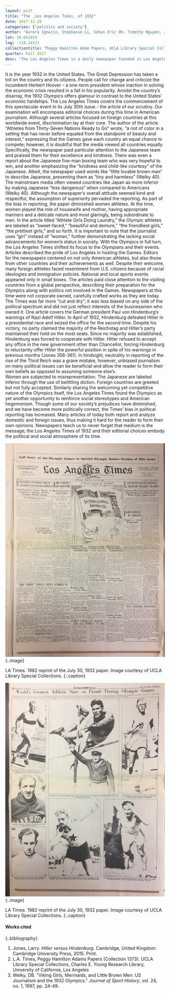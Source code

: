 ```yaml
---
layout: post
title: "The _Los Angeles Times_ of 1932"
date: 2017-12-20
categories: ["politics and society"]
author: "Aurora Ignacio, Stephanie Li, Sehun Eric Oh, Timothy Nguyen, Joseph Seyedan"
lat: 34.051933
lng: -118.24572
collectiontitle: "Peggy Hamilton Adam Papers, UCLA Library Special Collections"
quarter: Fall 2017
desc: "The Los Angeles Times is a daily newspaper founded in Los Angeles, California in 1881. To this day, the Los Angeles Times is the fourth most circulated newspaper in the United States, covering sports, entertainment, politics, and much more."
---
```

It is the year 1932 in the United States. The Great Depression has taken a toll on the country and its citizens. People call for change and criticize the incumbent Herbert Hoover - a one-term president whose inaction in solving the economic crisis resulted in a fall in his popularity. Amidst the country’s disarray, the 1932 Olympics offers glamour in contrast to the United States’ economic hardships. The Los Angeles Times covers the commencement of this spectacular event in its July 30th issue - the article of our scrutiny. Our examination will encompass editorial choices during this time in American journalism.
Although several articles focused on foreign countries at this worldwide event, discrimination lay at their core.  The author of the article “Athletes from Thirty-Seven Nations Ready to Go” wrote, “a riot of color in a setting that has never before equaled from the standpoint of beauty and interest,” expressing that the Games gave each country an equal chance to compete; however, it is doubtful that the media viewed all countries equally. Specifically, the newspaper paid particular attention to the Japanese team and praised them for their excellence and kindness. There was even a report about the Japanese five-man boxing team who was very hopeful to win, and another emphasizing the “kindness and child-like courtesy” of the Japanese. Albeit, the newspaper used words like “little lovable brown man” to describe Japanese, presenting them as “tiny and harmless” (Welky 40). The mainstream media often viewed countries like Japan as more inferior by making Japanese “less dangerous” when compared to Americans (Welky 40). Although the newspaper’s overall attitude seemed kind and respectful, the assumption of superiority pervaded the reporting.
As part of the bias in reporting, the paper diminished women athletes.  At the time, women played the role of housewife and mother, having appropriate manners and a delicate nature and most glaringly, being subordinate to men. In the article titled “Athlete Girls Doing Laundry,” the Olympic athletes are labeled as “sweet-faced,” “beautiful and demure,” “the friendliest girls,” “the prettiest girls,” and so forth. It is important to note that the journalist uses “girl” instead of “woman,” further demonstrating the lacking social advancements for women’s status in society.
With the Olympics in full turn, the Los Angeles Times shifted its focus to the Olympians and their events. Articles described the pride of Los Angeles in hosting the Games. Editors for the newspapers centered on not only American athletes, but also those from other countries and their achievements as well. Despite their welcome, many foreign athletes faced resentment from U.S. citizens because of racial ideologies and immigration policies. National and local sports events appeared only in small boxes. The articles paid close attention to the visiting countries from a global perspective, describing their preparation for the Olympics along with politics not involved in the Games.
Newspapers at this time were not corporate owned, carefully crafted works as they are today. The Times was far more “cut and dry”; it was less biased on any side of the political spectrum and did not just reflect interests of the businessmen who owned it. One article covers the German president Paul von Hindenburg’s warnings of Nazi Adolf Hitler.  In April of 1932, Hindenburg defeated Hitler in a presidential race and seized the office for the second time.  Despite his victory, no party claimed the majority of the Reichstag and Hitler’s party maintained their hold on the most seats.  Since no majority was established, Hindenburg was forced to cooperate with Hitler.  Hitler refused to accept any office in the new government other than Chancellor, forcing Hindenburg to reluctantly offer Hitler the powerful position in spite of his warnings in previous months (Jones 358-361).  In hindsight, neutrality in reporting of the rise of the Third Reich was a grave mistake, however, unbiased journalism on many political issues can be beneficial and allow the reader to form their own beliefs as opposed to assuming someone else’s.   
Women are subjected to misrepresentation. The Japanese are labeled inferior through the use of belittling diction. Foreign countries are greeted but not fully accepted. Similarly sharing the welcoming yet competitive nature of the Olympics itself, the Los Angeles Times found the Olympics as yet another opportunity to reinforce social stereotypes and American hegemonism.  Though some of our society’s prejudices have diminished, and we have become more politically correct, the Times’ bias in political reporting has increased.  Many articles of today both report and analyze domestic and foreign issues, thus making it hard for the reader to form their own opinions.  Newspapers teach us to never forget that medium is the message; the Los Angeles Times of 1932 and their editorial choices embody the political and social atmosphere of its time.


![The front page of the Los Angeles Times from July 30th, 1932.](images/latimes_1.jpg)
   {:.image}

LA Times. 1982 reprint of the July 30, 1932 paper. Image courtesy of UCLA Library Special Collections.
   {:.caption}

![Images of Olympians either competing in track and field events or headshots.](images/latimes_2.jpg)  
   {:.image}

LA Times. 1982 reprint of the July 30, 1932 paper. Image courtesy of UCLA Library Special Collections.
   {:.caption}



#### Works cited

{:.bibliography}
1. Jones, Larry. _Hitler versus Hindenburg_. Cambridge, United Kingdom: Cambridge University   Press, 2015. Print.
2. L.A. Times, Peggy Hamilton Adams Papers (Collection 1373). UCLA Library Special Collections, Charles E. Young Research Library, University of California, Los Angeles
3. Welky, DB. "Viking Girls, Mermaids, and Little Brown Men: US Journalism and the 1932 Olympics." _Journal of Sport History_, vol. 24, no. 1, 1997, pp. 24-49.
